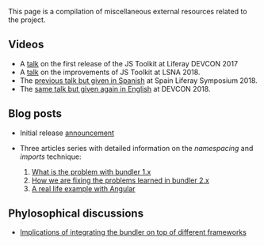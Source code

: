 This page is a compilation of miscellaneous external resources related to the project.

## Videos

-   A [talk](https://www.youtube.com/watch?v=ay0wy2_tLTA&index=6&t=0s&list=PLKb_gn-WO_Kr2J9kcDvDDlcciKoDXfOAq) on the first release of the JS Toolkit at Liferay DEVCON 2017
-   A [talk](https://www.youtube.com/watch?v=CyhR2l2eVSQ) on the improvements of JS Toolkit at LSNA 2018.
-   The [previous talk but given in Spanish](https://www.youtube.com/watch?v=4BhPJhx__rc&index=15&list=PLKb_gn-WO_Ko0Zf7nffZ1kGDS8kWuUQNu&t=0s) at Spain Liferay Symposium 2018.
-   The [same talk but given again in English](https://www.youtube.com/watch?reload=9&v=domq2R5Z0jU&feature=youtu.be) at DEVCON 2018.

## Blog posts

-   Initial release [announcement](https://web.liferay.com/web/ivan.zaera/blog/-/blogs/modern-frontend-workflows-in-liferay-portal)

-   Three articles series with detailed information on the _namespacing_ and _imports_ technique:

    1. [What is the problem with bundler 1.x](https://web.liferay.com/web/ivan.zaera/blog/-/blogs/why-we-need-a-new-liferay-npm-bundler-1-of-3-)
    2. [How we are fixing the problems learned in bundler 2.x](https://web.liferay.com/web/ivan.zaera/blog/-/blogs/why-we-need-a-new-liferay-npm-bundler-2-of-3-)
    3. [A real life example with Angular](https://web.liferay.com/web/ivan.zaera/blog/-/blogs/why-we-need-a-new-liferay-npm-bundler-3-of-3-)

## Phylosophical discussions

-   [Implications of integrating the bundler on top of different frameworks](Implications-of-integrating-the-bundler-on-top-of-different-frameworks.md)
